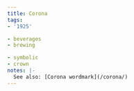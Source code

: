 ```yaml
---
title: Corona
tags:
- '1925'

- beverages
- brewing

- symbolic
- crown
notes: |-
  See also: [Corona wordmark](/corona/)
---
```


